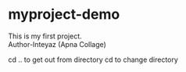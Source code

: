 # myproject-demo
This is my first project.
<br>
Author-Inteyaz (Apna Collage)

cd .. to get out from directory
cd to change directory
